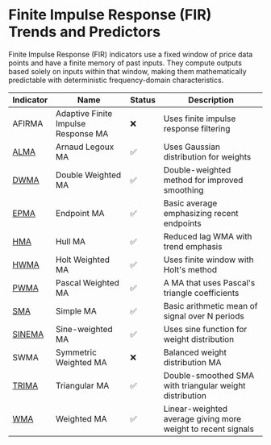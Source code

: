 # Finite Impulse Response (FIR) Trends and Predictors

Finite Impulse Response (FIR) indicators use a fixed window of price data points and have a finite memory of past inputs. They compute outputs based solely on inputs within that window, making them mathematically predictable with deterministic frequency-domain characteristics.

| Indicator  | Name                                    | Status | Description                                                  |
|------------|----------------------------------------|--------|---------------------------------------------------------------|
| AFIRMA     | Adaptive Finite Impulse Response MA     | ❌     | Uses finite impulse response filtering                       |
| [ALMA](/indicators/trends_FIR/alma.md)       | Arnaud Legoux MA                       | ✅     | Uses Gaussian distribution for weights                       |
| [DWMA](/indicators/trends_FIR/dwma.md)       | Double Weighted MA                     | ✅     | Double-weighted method for improved smoothing                |
| [EPMA](/indicators/trends_FIR/epma.md)       | Endpoint MA                            | ✅     | Basic average emphasizing recent endpoints                   |
| [HMA](/indicators/trends_FIR/hma.md)        | Hull MA                                | ✅     | Reduced lag WMA with trend emphasis                          |
| [HWMA](/indicators/trends_FIR/hwma.md)       | Holt Weighted MA                       | ✅     | Uses finite window with Holt's method                        |
| [PWMA](/indicators/trends_FIR/pwma.md)       | Pascal Weighted MA                     | ✅     | A MA that uses Pascal's triangle coefficients                |
| [SMA](/indicators/trends_FIR/sma.md)        | Simple MA                              | ✅     | Basic arithmetic mean of signal over N periods               |
| [SINEMA](/indicators/trends_FIR/sinema.md)     | Sine-weighted MA                       | ✅     | Uses sine function for weight distribution                   |
| SWMA       | Symmetric Weighted MA                  | ❌     | Balanced weight distribution MA                              |
| [TRIMA](/indicators/trends_FIR/trima.md)      | Triangular MA                          | ✅     | Double-smoothed SMA with triangular weight distribution      |
| [WMA](/indicators/trends_FIR/wma.md)        | Weighted MA                            | ✅     | Linear-weighted average giving more weight to recent signals |
